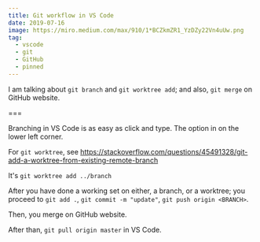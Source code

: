 ```yaml
---
title: Git workflow in VS Code
date: 2019-07-16
image: https://miro.medium.com/max/910/1*BCZkmZR1_YzDZy22Vn4uUw.png
tag:
  - vscode
  - git
  - GitHub
  - pinned
---
```


I am talking about `git branch` and `git worktree add`; and also, `git merge` on GitHub website.

===

Branching in VS Code is as easy as click and type. The option in on the lower left corner.

For `git worktree`, see <https://stackoverflow.com/questions/45491328/git-add-a-worktree-from-existing-remote-branch>

It's `git worktree add ../branch`

After you have done a working set on either, a branch, or a worktree; you proceed to `git add .`, `git commit -m "update"`, `git push origin <BRANCH>`.

Then, you merge on GitHub website.

After than, `git pull origin master` in VS Code.


